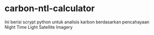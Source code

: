 # carbon-ntl-calculator
Ini berisi scrypt python untuk analisis karbon berdasarkan pencahayaan Night Time Light Satellite Imagery
